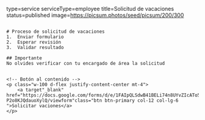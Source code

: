 type=service
serviceType=employee
title=Solicitud de vacaciones
status=published
image=https://picsum.photos/seed/picsum/200/300
~~~~~~

# Proceso de solicitud de vacaciones
1.  Enviar formulario
2.  Esperar revisión
3.  Validar resultado

## Importante
No olvides verificar con tu encargado de área la solicitud 


<!-- Botón al contenido -->
<p class="w-100 d-flex justify-content-center mt-4">
    <a target"_blank" href="https://docs.google.com/forms/d/e/1FAIpQLSdwB41BELi74n8UYvZIcATo5l0c7d35HI-P2o8KJQdauoXylQ/viewform"class="btn btn-primary col-12 col-lg-6 ">Solicitar vaciones</a>
</p>